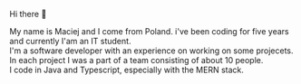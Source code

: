 Hi there 👋

My name is Maciej and I come from Poland. i've been coding for five years and currently I'am an IT student.<br />
I'm a software developer with an experience on working on some projecets.<br />
In each project I was a part of a team consisting of about 10 people.<br />
I code in Java and Typescript, especially with the MERN stack.<br />

<!--
**rudytako/rudytako** is a ✨ _special_ ✨ repository because its `README.md` (this file) appears on your GitHub profile.

Here are some ideas to get you started:

- 🔭 I’m currently working on ...
- 🌱 I’m currently learning ...
- 👯 I’m looking to collaborate on ...
- 🤔 I’m looking for help with ...
- 💬 Ask me about ...
- 📫 How to reach me: ...
- 😄 Pronouns: ...
- ⚡ Fun fact: ...
-->
